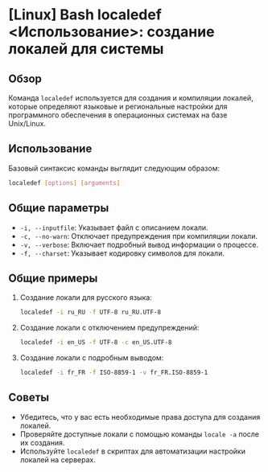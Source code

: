# [Linux] Bash localedef <Использование>: создание локалей для системы

## Обзор
Команда `localedef` используется для создания и компиляции локалей, которые определяют языковые и региональные настройки для программного обеспечения в операционных системах на базе Unix/Linux.

## Использование
Базовый синтаксис команды выглядит следующим образом:

```bash
localedef [options] [arguments]
```

## Общие параметры
- `-i, --inputfile`: Указывает файл с описанием локали.
- `-c, --no-warn`: Отключает предупреждения при компиляции локали.
- `-v, --verbose`: Включает подробный вывод информации о процессе.
- `-f, --charset`: Указывает кодировку символов для локали.

## Общие примеры
1. Создание локали для русского языка:
   ```bash
   localedef -i ru_RU -f UTF-8 ru_RU.UTF-8
   ```

2. Создание локали с отключением предупреждений:
   ```bash
   localedef -i en_US -f UTF-8 -c en_US.UTF-8
   ```

3. Создание локали с подробным выводом:
   ```bash
   localedef -i fr_FR -f ISO-8859-1 -v fr_FR.ISO-8859-1
   ```

## Советы
- Убедитесь, что у вас есть необходимые права доступа для создания локалей.
- Проверяйте доступные локали с помощью команды `locale -a` после их создания.
- Используйте `localedef` в скриптах для автоматизации настройки локалей на серверах.